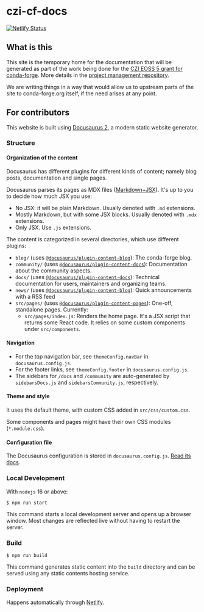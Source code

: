 # czi-cf-docs

[![Netlify Status](https://api.netlify.com/api/v1/badges/0c42a203-3592-4910-a5cc-81530f1811d9/deploy-status)](https://app.netlify.com/sites/czi-cf-docs/deploys)

## What is this

This site is the temporary home for the documentation that will be generated as part of the work being done for the [CZI EOSS 5 grant for conda-forge](https://chanzuckerberg.com/eoss/proposals/transparent-open-sustainable-infrastructure-for-conda-forge-and-bioconda/). More details in the [project management repository](https://github.com/Quansight-Labs/czi-conda-forge-mgmt).

We are writing things in a way that would allow us to upstream parts of the site to conda-forge.org itself, if the need arises at any point.

## For contributors

This website is built using [Docusaurus 2](https://docusaurus.io/), a modern static website generator.

### Structure


#### Organization of the content

Docusaurus has different plugins for different kinds of content; namely blog posts, documentation and single pages. 

Docusaurus parses its pages as MDX files ([Markdown+JSX](https://docusaurus.io/docs/markdown-features/react)). It's up to you to decide how much JSX you use:

- No JSX: it will be plain Markdown. Usually denoted with `.md` extensions.
- Mostly Markdown, but with some JSX blocks. Usually denoted with `.mdx` extensions.
- Only JSX. Use `.js` extensions.

The content is categorized in several directories, which use different plugins:

- `blog/` (uses [`@docusaurus/plugin-content-blog`][docusaurus/blog]): The conda-forge blog.
- `community/` (uses [`@docusaurus/plugin-content-docs`][docusaurus/docs]): Documentation about the community aspects.
- `docs/` (uses [`@docusaurus/plugin-content-docs`][docusaurus/docs]): Technical documentation for users, maintainers and organizing teams.
- `news/` (uses [`@docusaurus/plugin-content-blog`][docusaurus/blog]): Quick announcements with a RSS feed
- `src/pages/` (uses [`@docusaurus/plugin-content-pages`][docusaurus/pages]): One-off, standalone pages. Currently:
    - `src/pages/index.js`: Renders the home page. It's a JSX script that returns some React code. It relies on some custom components under `src/components`.

[docusaurus/blog]: https://docusaurus.io/docs/blog
[docusaurus/docs]: https://docusaurus.io/docs/docs-introduction
[docusaurus/pages]: https://docusaurus.io/docs/creating-pages

#### Navigation

* For the top navigation bar, see `themeConfig.navBar` in `docusaurus.config.js`.
* For the footer links, see `themeConfig.footer` in `docusaurus.config.js`.
* The sidebars for `/docs` and `/community` are auto-generated by `sidebarsDocs.js` and `sidebarsCommunity.js`, respectively.

#### Theme and style

It uses the default theme, with custom CSS added in `src/css/custom.css`.

Some components and pages might have their own CSS modules (`*.module.css`).

#### Configuration file

The Docusaurus configuration is stored in `docusaurus.config.js`.
[Read its docs](https://docusaurus.io/docs/api/docusaurus-config).

### Local Development

With `nodejs` 16 or above:

```
$ npm run start
```

This command starts a local development server and opens up a browser window. Most changes are reflected live without having to restart the server.

### Build

```
$ npm run build
```

This command generates static content into the `build` directory and can be served using any static contents hosting service.

### Deployment

Happens automatically through [Netlify](https://app.netlify.com/sites/czi-cf-docs/).
